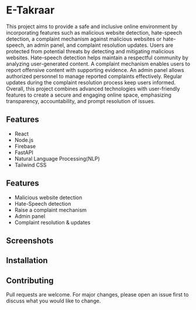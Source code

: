 # E-Takraar

This project aims to provide a safe and inclusive online environment by incorporating features such as malicious website detection, hate-speech detection, a complaint mechanism against malicious websites or hate-speech, an admin panel, and complaint resolution updates. Users are protected from potential threats by detecting and mitigating malicious websites. Hate-speech detection helps maintain a respectful community by analyzing user-generated content. A complaint mechanism enables users to report offensive content with supporting evidence. An admin panel allows authorized personnel to manage reported complaints effectively. Regular updates during the complaint resolution process keep users informed. Overall, this project combines advanced technologies with user-friendly features to create a secure and engaging online space, emphasizing transparency, accountability, and prompt resolution of issues.

## Features

- React
- Node.js
- Firebase
- FastAPI
- Natural Language Processing(NLP)
- Tailwind CSS


## Features

- Malicious website detection
- Hate-Speech detection
- Raise a complaint mechanism
- Admin panel
- Complaint resolution & updates

## Screenshots

## Installation



## Contributing

Pull requests are welcome. For major changes, please open an issue first
to discuss what you would like to change.
